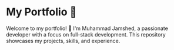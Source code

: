 # My Portfolio 🚀

Welcome to my portfolio! 👋 I'm Muhammad Jamshed, a passionate developer with a focus on full-stack development. This repository showcases my projects, skills, and experience.
